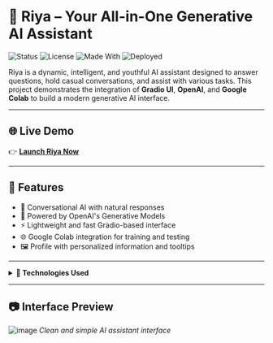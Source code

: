 # 🤖 Riya – Your All-in-One Generative AI Assistant

![Status](https://img.shields.io/badge/project-active-brightgreen)
![License](https://img.shields.io/badge/license-MIT-blue.svg)
![Made With](https://img.shields.io/badge/Made%20with-Gradio-orange)
![Deployed](https://img.shields.io/badge/deployed-yes-blue)

Riya is a dynamic, intelligent, and youthful AI assistant designed to answer questions, hold casual conversations, and assist with various tasks. This project demonstrates the integration of **Gradio UI**, **OpenAI**, and **Google Colab** to build a modern generative AI interface.

---

## 🌐 Live Demo

👉 [**Launch Riya Now**](https://generative-ai-chatbot.netlify.app/)  

---

## 🧠 Features

- 💬 Conversational AI with natural responses  
- 🧠 Powered by OpenAI's Generative Models  
- ⚡️ Lightweight and fast Gradio-based interface  
- 🌐 Google Colab integration for training and testing  
- 🖼️ Profile with personalized information and tooltips  

---

<details>
<summary><strong>🚀 Technologies Used</strong></summary>

- **Gradio** – For UI and interactivity  
- **OpenAI GPT** – For generating responses  
- **Google Colab** – For prototyping and experimentation  
- **HTML, CSS** – For frontend styling  
- **JavaScript (module)** – For dynamic embedding  
</details>

---

## 📷 Interface Preview
![image](![https://github.com/yourusername/riya-ai-assistant/assets/banner.png]) 
*Clean and simple AI assistant interface*
